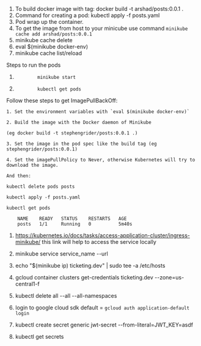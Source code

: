 1. To build docker image with tag: docker build -t arshad/posts:0.0.1 .
2. Command for creating a pod: kubectl apply -f posts.yaml
3. Pod wrap up the container.
4. To get the image from host to your minicube use command `minikube cache add arshad/posts:0.0.1`
5. minikube cache delete <image name>
6. eval $(minikube docker-env)
7. minikube cache list/reload

Steps to run the pods

1.             minikube start
2.             kubectl get pods

Follow these steps to get ImagePullBackOff:

    1. Set the environment variables with `eval $(minikube docker-env)`

    2. Build the image with the Docker daemon of Minikube

    (eg docker build -t stephengrider/posts:0.0.1 .)

    3. Set the image in the pod spec like the build tag (eg stephengrider/posts:0.0.1)

    4. Set the imagePullPolicy to Never, otherwise Kubernetes will try to download the image.

    And then:

    kubectl delete pods posts

    kubectl apply -f posts.yaml

    kubectl get pods

        NAME    READY   STATUS    RESTARTS   AGE
        posts   1/1     Running   0          5m40s

1. https://kubernetes.io/docs/tasks/access-application-cluster/ingress-minikube/
   this link will help to access the service locally

2. minikube service service_name --url

3. echo "$(minikube ip) ticketing.dev" | sudo tee -a /etc/hosts

4. gcloud container clusters get-credentials ticketing.dev --zone=us-central1-f

5. kubectl delete all --all --all-namespaces

6. login to google cloud sdk default = `gcloud auth application-default login`

7. kubectl create secret generic jwt-secret --from-literal=JWT_KEY=asdf

8. kubectl get secrets
